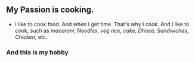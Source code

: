 ## My Passion is cooking.
- I like to cook food. And when I get time. That's why I cook. And I like to cook, such as *macaroni*, *Noodles*, *veg rice*, *cake*, *Dhosa*, *Sandwiches*, *Chicken*, etc. 

### And this is my hobby 
